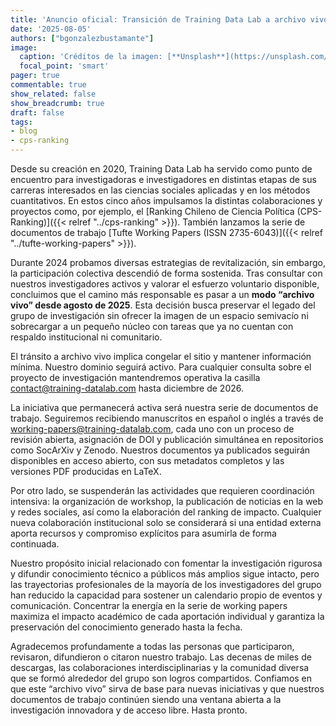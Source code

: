 ```yaml
---
title: 'Anuncio oficial: Transición de Training Data Lab a archivo vivo'
date: '2025-08-05'
authors: ["bgonzalezbustamante"]
image:
  caption: 'Créditos de la imagen: [**Unsplash**](https://unsplash.com/photos/brown-pathway-between-white-organizers-9i4DHlC80AQ)'
  focal_point: 'smart'
pager: true
commentable: true
show_related: false
show_breadcrumb: true
draft: false
tags:
- blog
- cps-ranking
---
```


Desde su creación en 2020, Training Data Lab ha servido como punto de encuentro para investigadoras e investigadores en distintas etapas de sus carreras interesados en las ciencias sociales aplicadas y en los métodos cuantitativos. En estos cinco años impulsamos la distintas colaboraciones y proyectos como, por ejemplo, el [Ranking Chileno de Ciencia Política (CPS-Ranking)]({{< relref "../cps-ranking" >}}). También lanzamos la serie de documentos de trabajo [Tufte Working Papers (ISSN 2735-6043)]({{< relref "../tufte-working-papers" >}}).

<!--more-->

Durante 2024 probamos diversas estrategias de revitalización, sin embargo, la participación colectiva descendió de forma sostenida. Tras consultar con nuestros investigadores activos y valorar el esfuerzo voluntario disponible, concluimos que el camino más responsable es pasar a un **modo “archivo vivo” desde agosto de 2025**. Esta decisión busca preservar el legado del grupo de investigación sin ofrecer la imagen de un espacio semivacío ni sobrecargar a un pequeño núcleo con tareas que ya no cuentan con respaldo institucional ni comunitario.

El tránsito a archivo vivo implica congelar el sitio y mantener información mínima. Nuestro dominio seguirá activo. Para cualquier consulta sobre el proyecto de investigación mantendremos operativa la casilla contact@training-datalab.com hasta diciembre de 2026.

La iniciativa que permanecerá activa será nuestra serie de documentos de trabajo. Seguiremos recibiendo manuscritos en español o inglés a través de working-papers@training-datalab.com,  cada uno con un proceso de revisión abierta, asignación de DOI y publicación simultánea en repositorios como SocArXiv y Zenodo. Nuestros documentos ya publicados seguirán disponibles en acceso abierto, con sus metadatos completos y las versiones PDF producidas en LaTeX.

Por otro lado, se suspenderán las actividades que requieren coordinación intensiva: la organización de workshop, la publicación de noticias en la web y redes sociales, así como la elaboración del ranking de impacto. Cualquier nueva colaboración institucional solo se considerará si una entidad externa aporta recursos y compromiso explícitos para asumirla de forma continuada.

Nuestro propósito inicial relacionado con fomentar la investigación rigurosa y difundir conocimiento técnico a públicos más amplios sigue intacto, pero las trayectorias profesionales de la mayoría de los investigadores del grupo han reducido la capacidad para sostener un calendario propio de eventos y comunicación. Concentrar la energía en la serie de working papers maximiza el impacto académico de cada aportación individual y garantiza la preservación del conocimiento generado hasta la fecha.

Agradecemos profundamente a todas las personas que participaron, revisaron, difundieron o citaron nuestro trabajo. Las decenas de miles de descargas, las colaboraciones interdisciplinarias y la comunidad diversa que se formó alrededor del grupo son logros compartidos. Confiamos en que este “archivo vivo” sirva de base para nuevas iniciativas y que nuestros documentos de trabajo continúen siendo una ventana abierta a la investigación innovadora y de acceso libre. Hasta pronto.